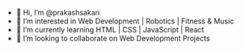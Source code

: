 - 👋 Hi, I’m @prakashsakari
- 👀 I’m interested in Web Development | Robotics | Fitness & Music
- 🌱 I’m currently learning HTML | CSS | JavaScript | React
- 💞️ I’m looking to collaborate on Web Development Projects

<!---
prakashsakari/prakashsakari is a ✨ special ✨ repository because its `README.md` (this file) appears on your GitHub profile.
You can click the Preview link to take a look at your changes.
--->
